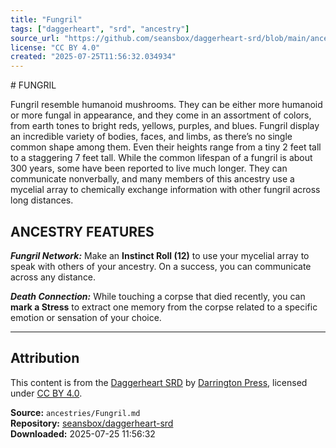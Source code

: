 ```yaml
---
title: "Fungril"
tags: ["daggerheart", "srd", "ancestry"]
source_url: "https://github.com/seansbox/daggerheart-srd/blob/main/ancestries/Fungril.md"
license: "CC BY 4.0"
created: "2025-07-25T11:56:32.034934"
---
```


﻿# FUNGRIL

Fungril resemble humanoid mushrooms. They can be either more humanoid or more fungal in appearance, and they come in an assortment of colors, from earth tones to bright reds, yellows, purples, and blues. Fungril display an incredible variety of bodies, faces, and limbs, as there’s no single common shape among them. Even their heights range from a tiny 2 feet tall to a staggering 7 feet tall. While the common lifespan of a fungril is about 300 years, some have been reported to live much longer. They can communicate nonverbally, and many members of this ancestry use a mycelial array to chemically exchange information with other fungril across long distances.

## ANCESTRY FEATURES

***Fungril Network:*** Make an **Instinct Roll (12)** to use your mycelial array to speak with others of your ancestry. On a success, you can communicate across any distance.

***Death Connection:*** While touching a corpse that died recently, you can **mark a Stress** to extract one memory from the corpse related to a specific emotion or sensation of your choice.

---

## Attribution

This content is from the [Daggerheart SRD](https://github.com/seansbox/daggerheart-srd/blob/main/ancestries/Fungril.md) by [Darrington Press](https://darringtonpress.com/), licensed under [CC BY 4.0](https://creativecommons.org/licenses/by/4.0/).

**Source:** `ancestries/Fungril.md`  
**Repository:** [seansbox/daggerheart-srd](https://github.com/seansbox/daggerheart-srd)  
**Downloaded:** 2025-07-25 11:56:32

